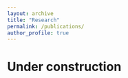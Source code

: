 ```yaml
---
layout: archive
title: "Research"
permalink: /publications/
author_profile: true
---
```


Under construction
=====
